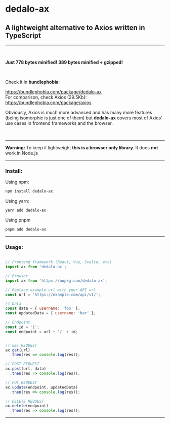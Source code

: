 # dedalo-ax

## A lightweight alternative to Axios written in TypeScript

<hr>
<br>

**Just 778 bytes minified! 389 bytes minified + gzipped!**

<br>

Check it in **bundlephobia**:

<a href="https://bundlephobia.com/package/dedalo-ax" target="_blank">
  https://bundlephobia.com/package/dedalo-ax
</a>

<br>
For comparison, check Axios (29.5Kb):

<a href="https://bundlephobia.com/package/axios" target="_blank">
  https://bundlephobia.com/package/axios
</a>

<br>

Obviously, Axios is much more advanced and has many more features (being isomorphic is just one of them) but **dedalo-ax** covers most of Axios' use cases in frontend frameworks and the browser.

<br>
<hr>

**Warning:** To keep it lightweight **this is a browser only library**. It does **not** work in Node.js

<hr>

### Install:

Using npm:

```sh
npm install dedalo-ax
```
Using yarn:

```sh
yarn add dedalo-ax
```
Using pnpm

```sh
pnpm add dedalo-ax
```

<hr>

### Usage:

```js

// Frontend framework (React, Vue, Svelte, etc)
import ax from 'dedalo-ax';

// Browser
import ax from 'https://unpkg.com/dedalo-ax';

// Replace example url with your API url
const url = 'https://example.com/api/v1/';

// Data
const data = { username: 'foo' };
const updatedData = { username: 'bar' };

// Endpoint
const id = '1';
const endpoint = url + '/' + id;


// GET REQUEST
ax.get(url)
  .then(res => console.log(res));

// POST REQUEST
ax.post(url, data)
  .then(res => console.log(res));

// PUT REQUEST
ax.update(endpoint, updatedData)
  .then(res => console.log(res));

// DELETE REQUEST
ax.delete(endpoint)
  .then(res => console.log(res));
```
<hr>


